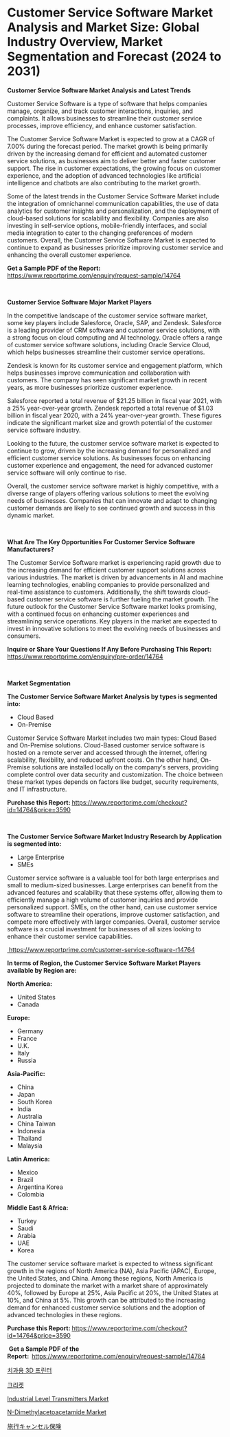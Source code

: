 <p><h1>Customer Service Software Market Analysis and Market Size: Global Industry Overview, Market Segmentation and Forecast (2024 to 2031)</h1></p><p><strong>Customer Service Software Market Analysis and Latest Trends</strong></p>
<p><p>Customer Service Software is a type of software that helps companies manage, organize, and track customer interactions, inquiries, and complaints. It allows businesses to streamline their customer service processes, improve efficiency, and enhance customer satisfaction.</p><p>The Customer Service Software Market is expected to grow at a CAGR of 7.00% during the forecast period. The market growth is being primarily driven by the increasing demand for efficient and automated customer service solutions, as businesses aim to deliver better and faster customer support. The rise in customer expectations, the growing focus on customer experience, and the adoption of advanced technologies like artificial intelligence and chatbots are also contributing to the market growth.</p><p>Some of the latest trends in the Customer Service Software Market include the integration of omnichannel communication capabilities, the use of data analytics for customer insights and personalization, and the deployment of cloud-based solutions for scalability and flexibility. Companies are also investing in self-service options, mobile-friendly interfaces, and social media integration to cater to the changing preferences of modern customers. Overall, the Customer Service Software Market is expected to continue to expand as businesses prioritize improving customer service and enhancing the overall customer experience.</p></p>
<p><strong>Get a Sample PDF of the Report:&nbsp;</strong> <a href="https://www.reportprime.com/enquiry/request-sample/14764">https://www.reportprime.com/enquiry/request-sample/14764</a></p>
<p>&nbsp;</p>
<p><strong>Customer Service Software Major Market Players</strong></p>
<p><p>In the competitive landscape of the customer service software market, some key players include Salesforce, Oracle, SAP, and Zendesk. Salesforce is a leading provider of CRM software and customer service solutions, with a strong focus on cloud computing and AI technology. Oracle offers a range of customer service software solutions, including Oracle Service Cloud, which helps businesses streamline their customer service operations.</p><p>Zendesk is known for its customer service and engagement platform, which helps businesses improve communication and collaboration with customers. The company has seen significant market growth in recent years, as more businesses prioritize customer experience.</p><p>Salesforce reported a total revenue of $21.25 billion in fiscal year 2021, with a 25% year-over-year growth. Zendesk reported a total revenue of $1.03 billion in fiscal year 2020, with a 24% year-over-year growth. These figures indicate the significant market size and growth potential of the customer service software industry.</p><p>Looking to the future, the customer service software market is expected to continue to grow, driven by the increasing demand for personalized and efficient customer service solutions. As businesses focus on enhancing customer experience and engagement, the need for advanced customer service software will only continue to rise.</p><p>Overall, the customer service software market is highly competitive, with a diverse range of players offering various solutions to meet the evolving needs of businesses. Companies that can innovate and adapt to changing customer demands are likely to see continued growth and success in this dynamic market.</p></p>
<p>&nbsp;</p>
<p><strong>What Are The Key Opportunities For Customer Service Software Manufacturers?</strong></p>
<p><p>The Customer Service Software market is experiencing rapid growth due to the increasing demand for efficient customer support solutions across various industries. The market is driven by advancements in AI and machine learning technologies, enabling companies to provide personalized and real-time assistance to customers. Additionally, the shift towards cloud-based customer service software is further fueling the market growth. The future outlook for the Customer Service Software market looks promising, with a continued focus on enhancing customer experiences and streamlining service operations. Key players in the market are expected to invest in innovative solutions to meet the evolving needs of businesses and consumers.</p></p>
<p><strong>Inquire or Share Your Questions If Any Before Purchasing This Report:</strong> <a href="https://www.reportprime.com/enquiry/pre-order/14764">https://www.reportprime.com/enquiry/pre-order/14764</a></p>
<p>&nbsp;</p>
<p><strong>Market Segmentation</strong></p>
<p><strong>The Customer Service Software Market Analysis by types is segmented into:</strong></p>
<p><ul><li>Cloud Based</li><li>On-Premise</li></ul></p>
<p><p>Customer Service Software Market includes two main types: Cloud Based and On-Premise solutions. Cloud-Based customer service software is hosted on a remote server and accessed through the internet, offering scalability, flexibility, and reduced upfront costs. On the other hand, On-Premise solutions are installed locally on the company's servers, providing complete control over data security and customization. The choice between these market types depends on factors like budget, security requirements, and IT infrastructure.</p></p>
<p><strong>Purchase this Report:&nbsp;</strong><a href="https://www.reportprime.com/checkout?id=14764&price=3590">https://www.reportprime.com/checkout?id=14764&price=3590</a></p>
<p>&nbsp;</p>
<p><strong>The Customer Service Software Market Industry Research by Application is segmented into:</strong></p>
<p><ul><li>Large Enterprise</li><li>SMEs</li></ul></p>
<p><p>Customer service software is a valuable tool for both large enterprises and small to medium-sized businesses. Large enterprises can benefit from the advanced features and scalability that these systems offer, allowing them to efficiently manage a high volume of customer inquiries and provide personalized support. SMEs, on the other hand, can use customer service software to streamline their operations, improve customer satisfaction, and compete more effectively with larger companies. Overall, customer service software is a crucial investment for businesses of all sizes looking to enhance their customer service capabilities.</p></p>
<p><a href="https://www.reportprime.com/customer-service-software-r14764">&nbsp;https://www.reportprime.com/customer-service-software-r14764</a></p>
<p><strong>In terms of Region, the Customer Service Software Market Players available by Region are:</strong></p>
<p>
    <p> <strong> North America: </strong>
        <ul>
            <li>United States</li>
            <li>Canada</li>
        </ul>
        </p> 
    <p> <strong> Europe: </strong>
        <ul>
            <li>Germany</li>
            <li>France</li>
            <li>U.K.</li>
            <li>Italy</li>
            <li>Russia</li>
        </ul>
        </p> 
    <p> <strong> Asia-Pacific: </strong>
        <ul>
            <li>China</li>
            <li>Japan</li>
            <li>South Korea</li>
            <li>India</li>
            <li>Australia</li>
            <li>China Taiwan</li>
            <li>Indonesia</li>
            <li>Thailand</li>
            <li>Malaysia</li>
        </ul>
        </p> 
    <p> <strong> Latin America: </strong>
        <ul>
            <li>Mexico</li>
            <li>Brazil</li>
            <li>Argentina Korea</li>
            <li>Colombia</li>
        </ul>
        </p> 
    <p> <strong> Middle East & Africa: </strong>
        <ul>
            <li>Turkey</li>
            <li>Saudi</li>
            <li>Arabia</li>
            <li>UAE</li>
            <li>Korea</li>
        </ul>
    </p>
    </p>
<p><p>The customer service software market is expected to witness significant growth in the regions of North America (NA), Asia Pacific (APAC), Europe, the United States, and China. Among these regions, North America is projected to dominate the market with a market share of approximately 40%, followed by Europe at 25%, Asia Pacific at 20%, the United States at 10%, and China at 5%. This growth can be attributed to the increasing demand for enhanced customer service solutions and the adoption of advanced technologies in these regions.</p></p>
<p><strong>Purchase this Report: </strong><a href="https://www.reportprime.com/checkout?id=14764&price=3590">https://www.reportprime.com/checkout?id=14764&price=3590</a></p>
<p>&nbsp;<strong>Get a Sample PDF of the Report:&nbsp;&nbsp;</strong><a href="https://www.reportprime.com/enquiry/request-sample/14764">https://www.reportprime.com/enquiry/request-sample/14764</a></p>
<p><strong></strong></p>
<p><p><a href="https://medium.com/@vallieemard2023/%EA%B8%80%EB%A1%9C%EB%B2%8C-%EC%B9%98%EA%B3%BC-3d-%ED%94%84%EB%A6%B0%ED%84%B0-%EC%8B%9C%EC%9E%A5%EC%9D%98-%EB%AF%B8%EB%9E%98-%ED%8A%B8%EB%A0%8C%EB%93%9C-112-%ED%8E%98%EC%9D%B4%EC%A7%80%EC%97%90%EC%84%9C-2024%EB%85%84%EB%B6%80%ED%84%B0-2031%EB%85%84%EA%B9%8C%EC%A7%80%EC%9D%98-%EC%8B%9C%EC%9E%A5-%EC%9D%B8%EC%82%AC%EC%9D%B4%ED%8A%B8-%EB%B0%8F-%EB%B6%84%EC%84%9D-bcba104a2caf">치과용 3D 프린터</a></p><p><a href="https://medium.com/@vallieemard2023/%EA%B8%80%EB%A1%9C%EB%B2%8C-%ED%81%AC%EB%A6%AC%EC%BC%93-%EC%8B%9C%EC%9E%A5-%EA%B7%9C%EB%AA%A8-%EB%B0%8F-%EC%8B%9C%EC%9E%A5-%EB%8F%99%ED%96%A5-%EB%B6%84%EC%84%9D-%EC%A7%80%EC%97%AD%EB%B3%84-%EC%A0%84%EB%A7%9D-%EA%B2%BD%EC%9F%81-%EC%A0%84%EB%9E%B5-2024%EB%85%84%EB%B6%80%ED%84%B0-2031%EB%85%84%EA%B9%8C%EC%A7%80-%EC%98%88%EC%83%81%EB%90%A8-4bf8e76927ef">크리켓</a></p><p><a href="https://www.linkedin.com/pulse/industrial-level-transmitters-market-size-share-analysis-197ac?trackingId=RQCx6b051u50svOe62yUaA%3D%3D">Industrial Level Transmitters Market</a></p><p><a href="https://medium.com/@eujr673/n-dimethylacetoacetamide-market-market-segmentation-geographical-regions-and-market-forcast-till-1b9b04589139">N-Dimethylacetoacetamide Market</a></p><p><a href="https://medium.com/@smithmargaret44/%E3%82%B0%E3%83%AD%E3%83%BC%E3%83%90%E3%83%AB%E6%97%85%E8%A1%8C%E3%82%AD%E3%83%A3%E3%83%B3%E3%82%BB%E3%83%AB%E4%BF%9D%E9%99%BA%E5%B8%82%E5%A0%B4-%E5%B8%82%E5%A0%B4%E3%82%B7%E3%82%A7%E3%82%A2-%E5%B8%82%E5%A0%B4%E3%83%88%E3%83%AC%E3%83%B3%E3%83%89-%E3%81%8A%E3%82%88%E3%81%B3%E5%B0%86%E6%9D%A5%E3%81%AE%E6%88%90%E9%95%B7%E3%81%AE%E6%8E%A2%E7%B4%A2-cde859160a67">旅行キャンセル保険</a></p></p>